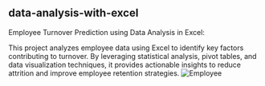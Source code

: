 ## data-analysis-with-excel
Employee Turnover Prediction using Data Analysis in Excel:

This project analyzes employee data using Excel to identify key factors contributing to turnover. By leveraging statistical analysis, pivot tables, and data visualization techniques, it provides actionable insights to reduce attrition and improve employee retention strategies.
![Employee](https://github.com/user-attachments/assets/8310f621-65de-4b96-8d11-4884623102eb)


